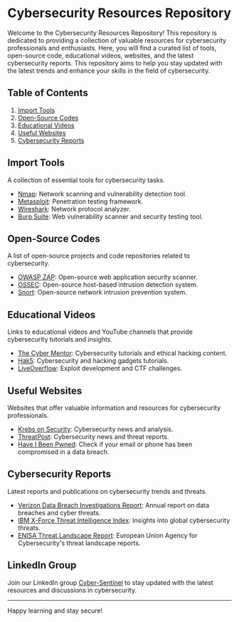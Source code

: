 # Cybersecurity Resources Repository

Welcome to the Cybersecurity Resources Repository! This repository is dedicated to providing a collection of valuable resources for cybersecurity professionals and enthusiasts. Here, you will find a curated list of tools, open-source code, educational videos, websites, and the latest cybersecurity reports. This repository aims to help you stay updated with the latest trends and enhance your skills in the field of cybersecurity.

## Table of Contents

1. [Import Tools](#import-tools)
2. [Open-Source Codes](#open-source-codes)
3. [Educational Videos](#educational-videos)
4. [Useful Websites](#useful-websites)
5. [Cybersecurity Reports](#cybersecurity-reports)

## Import Tools

A collection of essential tools for cybersecurity tasks.

- [Nmap](https://nmap.org/): Network scanning and vulnerability detection tool.
- [Metasploit](https://www.metasploit.com/): Penetration testing framework.
- [Wireshark](https://www.wireshark.org/): Network protocol analyzer.
- [Burp Suite](https://portswigger.net/burp): Web vulnerability scanner and security testing tool.

## Open-Source Codes

A list of open-source projects and code repositories related to cybersecurity.

- [OWASP ZAP](https://github.com/zaproxy/zaproxy): Open-source web application security scanner.
- [OSSEC](https://github.com/ossec/ossec-hids): Open-source host-based intrusion detection system.
- [Snort](https://github.com/snort3/snort3): Open-source network intrusion prevention system.

## Educational Videos

Links to educational videos and YouTube channels that provide cybersecurity tutorials and insights.

- [The Cyber Mentor](https://www.youtube.com/channel/UC0ArlFuFYMpEewyRBzdLHiw): Cybersecurity tutorials and ethical hacking content.
- [Hak5](https://www.youtube.com/user/Hak5Darren): Cybersecurity and hacking gadgets tutorials.
- [LiveOverflow](https://www.youtube.com/channel/UClcE-kVhqyiHCcjYwcpfj9w): Exploit development and CTF challenges.

## Useful Websites

Websites that offer valuable information and resources for cybersecurity professionals.

- [Krebs on Security](https://krebsonsecurity.com/): Cybersecurity news and analysis.
- [ThreatPost](https://threatpost.com/): Cybersecurity news and threat reports.
- [Have I Been Pwned](https://haveibeenpwned.com/): Check if your email or phone has been compromised in a data breach.

## Cybersecurity Reports

Latest reports and publications on cybersecurity trends and threats.

- [Verizon Data Breach Investigations Report](https://www.verizon.com/business/resources/reports/dbir/): Annual report on data breaches and cyber threats.
- [IBM X-Force Threat Intelligence Index](https://www.ibm.com/security/data-breach/threat-intelligence): Insights into global cybersecurity threats.
- [ENISA Threat Landscape Report](https://www.enisa.europa.eu/publications): European Union Agency for Cybersecurity's threat landscape reports.

## LinkedIn Group

Join our LinkedIn group [Cyber-Sentinel](https://www.linkedin.com/groups/14460184/) to stay updated with the latest resources and discussions in cybersecurity.

---

Happy learning and stay secure!
